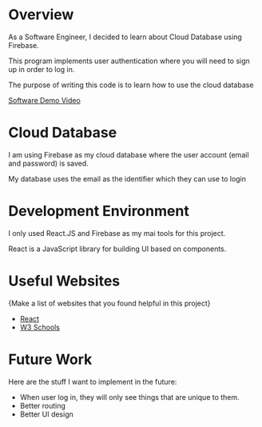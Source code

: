 # Overview

As a Software Engineer, I decided to learn about Cloud Database using Firebase.

This program implements user authentication where you will need to sign up in order to log in.

The purpose of writing this code is to learn how to use the cloud database


[Software Demo Video](https://youtu.be/bkpgCygZ3lM)

# Cloud Database

I am using Firebase as my cloud database where the user account (email and password) is saved.

My database uses the email as the identifier which they can use to login

# Development Environment

I only used React.JS and Firebase as my mai tools for this project.

React is a JavaScript library for building UI based on components.

# Useful Websites

{Make a list of websites that you found helpful in this project}

- [React](https://react.dev/learn)
- [W3 Schools](https://www.w3schools.com/REACT/DEFAULT.ASP)

# Future Work

Here are the stuff I want to implement in the future:

- When user log in, they will only see things that are unique to them.
- Better routing
- Better UI design